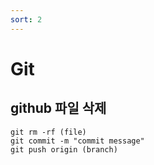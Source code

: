 ```yaml
---
sort: 2
---
```


# Git

## github 파일 삭제

```
git rm -rf (file)
git commit -m "commit message"
git push origin (branch)
```